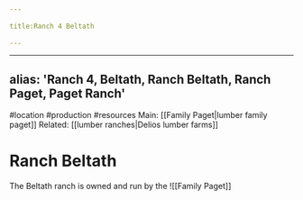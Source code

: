 --- 
title:Ranch 4 Beltath 
---
---
alias: 'Ranch 4, Beltath, Ranch Beltath, Ranch Paget, Paget Ranch'
---
#location #production #resources
Main: [[Family Paget|lumber family paget]]
Related: [[lumber ranches|Delios lumber farms]]

# Ranch Beltath
The Beltath ranch is owned and run by the 
![[Family Paget]]
